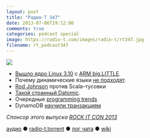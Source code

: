 ```yaml
---
layout: post
title: "Радио-Т 347"
date: 2013-07-06T19:12:00
comments: true
categories: podcast special
image: https://radio-t.com/images/radio-t/rt347.jpg
filename: rt_podcast347
---
```

![](https://radio-t.com/images/radio-t/rt347.jpg)

* [Вышло ядро Linux 3.10](http://habrahabr.ru/post/185178/) с [ARM big.LITTLE](http://www.engadget.com/2013/07/01/linux-kernel-3-10-arrives/).
* Почему динамические языки [не подходят](http://williamedwardscoder.tumblr.com/post/54327549368/dynamic-languages-are-unmaintainable-and-unit-testing).
* [Rod Johnson](http://www.petrikainulainen.net/software-development/general/rod-johnson-is-right-the-scala-community-need-to-grow-up/) против Scala–тусовки
* [Такой странный Datomic](http://theholyjava.wordpress.com/2013/06/16/making-sense-out-of-datomic-the-revolutionary-non-nosql-database/).
* Очередные [programming trends](http://www.dodgycoder.net/p/programming-trends.html)
* DynamoDB [научили транзакциям](http://aws.typepad.com/aws/2013/07/dynamodb-transaction-library.html)

_Спонсор этого выпуска [ROCK IT CON 2013](http://www.rockitcon.com)_

[аудио](http://cdn.radio-t.com/rt_podcast347.mp3) ● [radio-t.torrent](http://www.radio-t.com/torrents/rt_podcast347.mp3.torrent) ● [лог чата](http://chat.radio-t.com/logs/radio-t-347.html) ● [wiki](http://wiki.radio-t.com/%D0%92%D1%8B%D0%BF%D1%83%D1%81%D0%BA_347)<audio src="http://cdn.radio-t.com/rt_podcast347.mp3" preload="none"></audio>
